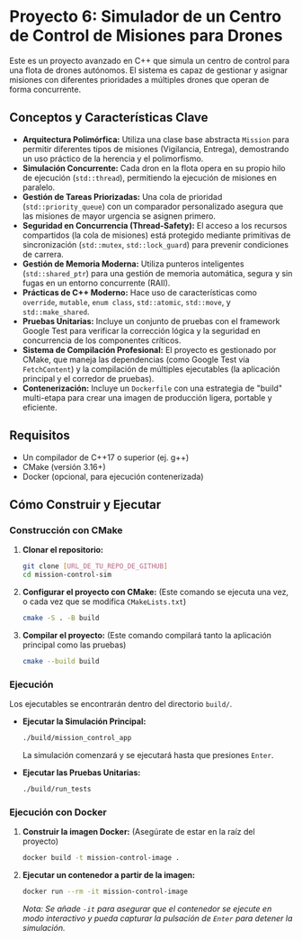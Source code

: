 # Proyecto 6: Simulador de un Centro de Control de Misiones para Drones

Este es un proyecto avanzado en C++ que simula un centro de control para una flota de drones autónomos. El sistema es capaz de gestionar y asignar misiones con diferentes prioridades a múltiples drones que operan de forma concurrente.

## Conceptos y Características Clave

* **Arquitectura Polimórfica:** Utiliza una clase base abstracta `Mission` para permitir diferentes tipos de misiones (Vigilancia, Entrega), demostrando un uso práctico de la herencia y el polimorfismo.
* **Simulación Concurrente:** Cada dron en la flota opera en su propio hilo de ejecución (`std::thread`), permitiendo la ejecución de misiones en paralelo.
* **Gestión de Tareas Priorizadas:** Una cola de prioridad (`std::priority_queue`) con un comparador personalizado asegura que las misiones de mayor urgencia se asignen primero.
* **Seguridad en Concurrencia (Thread-Safety):** El acceso a los recursos compartidos (la cola de misiones) está protegido mediante primitivas de sincronización (`std::mutex`, `std::lock_guard`) para prevenir condiciones de carrera.
* **Gestión de Memoria Moderna:** Utiliza punteros inteligentes (`std::shared_ptr`) para una gestión de memoria automática, segura y sin fugas en un entorno concurrente (RAII).
* **Prácticas de C++ Moderno:** Hace uso de características como `override`, `mutable`, `enum class`, `std::atomic`, `std::move`, y `std::make_shared`.
* **Pruebas Unitarias:** Incluye un conjunto de pruebas con el framework Google Test para verificar la corrección lógica y la seguridad en concurrencia de los componentes críticos.
* **Sistema de Compilación Profesional:** El proyecto es gestionado por CMake, que maneja las dependencias (como Google Test vía `FetchContent`) y la compilación de múltiples ejecutables (la aplicación principal y el corredor de pruebas).
* **Contenerización:** Incluye un `Dockerfile` con una estrategia de "build" multi-etapa para crear una imagen de producción ligera, portable y eficiente.

## Requisitos

* Un compilador de C++17 o superior (ej. g++)
* CMake (versión 3.16+)
* Docker (opcional, para ejecución contenerizada)

## Cómo Construir y Ejecutar

### Construcción con CMake

1.  **Clonar el repositorio:**
    ```bash
    git clone [URL_DE_TU_REPO_DE_GITHUB]
    cd mission-control-sim
    ```

2.  **Configurar el proyecto con CMake:**
    (Este comando se ejecuta una vez, o cada vez que se modifica `CMakeLists.txt`)
    ```bash
    cmake -S . -B build
    ```

3.  **Compilar el proyecto:**
    (Este comando compilará tanto la aplicación principal como las pruebas)
    ```bash
    cmake --build build
    ```

### Ejecución

Los ejecutables se encontrarán dentro del directorio `build/`.

* **Ejecutar la Simulación Principal:**
    ```bash
    ./build/mission_control_app
    ```
    La simulación comenzará y se ejecutará hasta que presiones `Enter`.

* **Ejecutar las Pruebas Unitarias:**
    ```bash
    ./build/run_tests
    ```

### Ejecución con Docker

1.  **Construir la imagen Docker:**
    (Asegúrate de estar en la raíz del proyecto)
    ```bash
    docker build -t mission-control-image .
    ```

2.  **Ejecutar un contenedor a partir de la imagen:**
    ```bash
    docker run --rm -it mission-control-image
    ```
    *Nota: Se añade `-it` para asegurar que el contenedor se ejecute en modo interactivo y pueda capturar la pulsación de `Enter` para detener la simulación.*